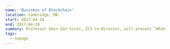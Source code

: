 ```yaml
---
name: 'Business of Blockchain'
location: Cambridge, MA
start: 2017-04-18
end: 2017-04-18
summary: Professor Emin Gün Sirer, IC3 co-Director, will present "What Could Go Wrong? When Blockchains Fail".
tags:
  - nopage
---
```

